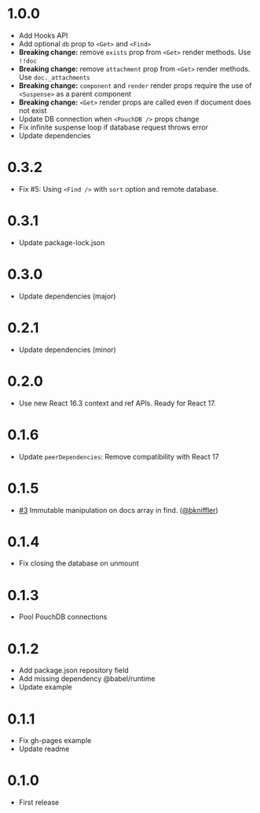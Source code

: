 # 1.0.0

- Add Hooks API
- Add optional `db` prop to `<Get>` and `<Find>`
- **Breaking change:** remove `exists` prop from `<Get>` render methods. Use `!!doc`
- **Breaking change:** remove `attachment` prop from `<Get>` render methods. Use `doc._attachments`
- **Breaking change:** `component` and `render` render props require the use of `<Suspense>` as a parent component
- **Breaking change:** `<Get>` render props are called even if document does not exist
- Update DB connection when `<PouchDB />` props change
- Fix infinite suspense loop if database request throws error
- Update dependencies

# 0.3.2

- Fix #5: Using `<Find />` with `sort` option and remote database.

# 0.3.1

- Update package-lock.json

# 0.3.0

- Update dependencies (major)

# 0.2.1

- Update dependencies (minor)

# 0.2.0

- Use new React 16.3 context and ref APIs. Ready for React 17.

# 0.1.6

- Update `peerDependencies`: Remove compatibility with React 17

# 0.1.5

- [#3](https://github.com/ArnoSaine/react-pouchdb/pull/3) Immutable manipulation on docs array in find. ([@bkniffler](https://github.com/bkniffler))

# 0.1.4

- Fix closing the database on unmount

# 0.1.3

- Pool PouchDB connections

# 0.1.2

- Add package.json repository field
- Add missing dependency @babel/runtime
- Update example

# 0.1.1

- Fix gh-pages example
- Update readme

# 0.1.0

- First release
